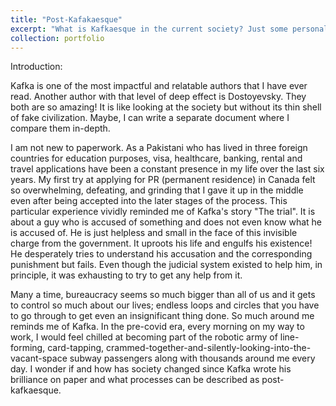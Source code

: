 ```yaml
---
title: "Post-Kafakaesque"
excerpt: "What is Kafkaesque in the current society? Just some personal musings about Franz Kafka"
collection: portfolio
---
```


Introduction:

Kafka is one of the most impactful and relatable authors that I have ever read. Another author with that level of deep effect is Dostoyevsky. They both are so amazing! It is like looking at the society but without its thin shell of fake civilization. Maybe, I can write a separate document where I compare them in-depth. 

I am not new to paperwork. As a Pakistani who has lived in three foreign countries for education purposes, visa, healthcare, banking, rental and travel applications have been a constant presence in my life over the last six years. My first try at applying for PR (permanent residence) in Canada felt so overwhelming, defeating, and grinding that I gave it up in the middle even after being accepted into the later stages of the process. This particular experience vividly reminded me of Kafka's story "The trial". It is about a guy who is accused of something and does not even know what he is accused of. He is just helpless and small in the face of this invisible charge from the government. It uproots his life and engulfs his existence! He desperately tries to understand his accusation and the corresponding punishment but fails. Even though the judicial system existed to help him, in principle, it was exhausting to try to get any help from it. 

Many a time, bureaucracy seems so much bigger than all of us and it gets to control so much about our lives; endless loops and circles that you have to go through to get even an insignificant thing done. So much around me reminds me of Kafka. In the pre-covid era, every morning on my way to work, I would feel chilled at becoming part of the robotic army of line-forming, card-tapping, crammed-together-and-silently-looking-into-the-vacant-space subway passengers along with thousands around me every day. I wonder if and how has society changed since Kafka wrote his brilliance on paper and what processes can be described as post-kafkaesque. 
